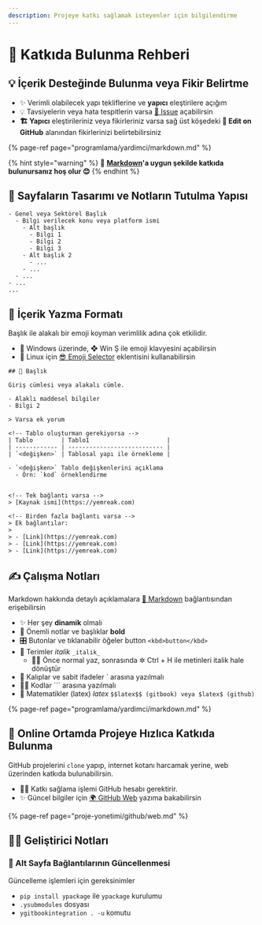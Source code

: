 ```yaml
---
description: Projeye katkı sağlamak isteyenler için bilgilendirme
---
```


# 💖 Katkıda Bulunma Rehberi

## 💡 İçerik Desteğinde Bulunma veya Fikir Belirtme

* ✨ Verimli olabilecek yapı tekliflerine ve **yapıcı** eleştirilere açığım
* 💡 Tavsiyelerin veya hata tespitlerin varsa [🦋 Issue](https://github.com/yedhrab/YWiki/issues) açabilirsin
* **🏗️ Yapıcı** eleştirileriniz veya fikirleriniz varsa sağ üst köşedeki  **🏹 Edit on GitHub** alanından fikirlerinizi belirtebilirsiniz

{% page-ref page="programlama/yardimci/markdown.md" %}

{% hint style="warning" %}
**📢** [**Markdown**](programlama/yardimci/markdown.md)**'a uygun şekilde katkıda bulunursanız hoş olur 😊**
{% endhint %}

## 👷‍ Sayfaların Tasarımı ve Notların Tutulma Yapısı

```text
- Genel veya Sektörel Başlık
  - Bilgi verilecek konu veya platform ismi
    - Alt başlık
      - Bilgi 1
      - Bilgi 2
      - Bilgi 3
    - Alt başlık 2
      - ...
    - ...
  - ...
- ...
...
```

## 📑 İçerik Yazma Formatı

Başlık ile alakalı bir emoji koyman verimlilik adına çok etkilidir.

* 🎇 Windows üzerinde, ❖ Win Ş ile emoji klavyesini açabilirsin
* 🐧 Linux için [😎 Emoji Selector](https://extensions.gnome.org/extension/1162/emoji-selector/) eklentisini kullanabilirsin

```text
## 🌟 Başlık

Giriş cümlesi veya alakalı cümle.

- Alaklı maddesel bilgiler
- Bilgi 2

> Varsa ek yorum

<!-- Tablo oluşturman gerekiyorsa -->
| Tablo        | Tablo1                      |
| ------------ | --------------------------- |
| `<değişken>` | Tablosal yapı ile örnekleme |

- `<değişken>` Tablo değişkenlerini açıklama
  - Örn: `kod` örneklendirme


<!-- Tek bağlantı varsa -->
> [Kaynak ismi](https://yemreak.com)

<!-- Birden fazla bağlantı varsa -->
> Ek bağlantılar:
>
> - [Link](https://yemreak.com)
> - [Link](https://yemreak.com)
> - [Link](https://yemreak.com)
```

## ✍ Çalışma Notları

Markdown hakkında detaylı açıklamalara [📑 Markdown](https://wiki.yemreak.com/programlama-notlari/yardimci-diller/markdown) bağlantısından erişebilirsin

* ✨ Her şey **dinamik** olmalı
* 💖 Önemli notlar ve başlıklar **bold**
* 🎛️ Butonlar ve tıklanabilir öğeler button `<kbd>button</kbd>`
* 🚅 Terimler _italik_ `_italik_`
  * 👨‍💼 Önce normal yaz, sonrasında ✲ Ctrl + H ile metinleri italik hale dönüştür
* 🧱 Kalıplar ve sabit ifadeler \` arasına yazılmalı
* 👨‍💻 Kodlar \`\`\` arasına yazılmalı
* 🧮 Matematikler \(latex\) $latex$ `$$latex$$ (gitbook) veya $latex$ (github)`

{% page-ref page="programlama/yardimci/markdown.md" %}

## 🏃‍ Online Ortamda Projeye Hızlıca Katkıda Bulunma

GitHub projelerini `clone` yapıp, internet kotanı harcamak yerine, web üzerinden katkıda bulunabilirsin.

* 👮‍♂️ Katkı sağlama işlemi GitHub hesabı gerektirir.
* ✨ Güncel bilgiler için [🌍 GitHub Web](proje-yonetimi/github/web.md) yazıma bakabilirsin

{% page-ref page="proje-yonetimi/github/web.md" %}

## 👨‍💻 Geliştirici Notları

### 📃 Alt Sayfa Bağlantılarının Güncellenmesi

Güncelleme işlemleri için gereksinimler

* `pip install ypackage` ile `ypackage` kurulumu
* `.ysubmodules` dosyası
* `ygitbookintegration . -u` komutu

